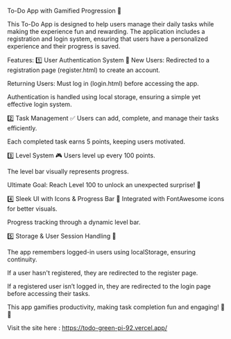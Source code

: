 To-Do App with Gamified Progression 🚀

This To-Do App is designed to help users manage their daily tasks while making the experience fun and rewarding. The application includes a registration and login system, ensuring that users have a personalized experience and their progress is saved.

Features:
1️⃣ User Authentication System 🔐
New Users: Redirected to a registration page (register.html) to create an account.

Returning Users: Must log in (login.html) before accessing the app.

Authentication is handled using local storage, ensuring a simple yet effective login system.

2️⃣ Task Management ✅
Users can add, complete, and manage their tasks efficiently.

Each completed task earns 5 points, keeping users motivated.

3️⃣ Level System 🎮
Users level up every 100 points.

The level bar visually represents progress.

Ultimate Goal: Reach Level 100 to unlock an unexpected surprise! 🎁

4️⃣ Sleek UI with Icons & Progress Bar 🎨
Integrated with FontAwesome icons for better visuals.

Progress tracking through a dynamic level bar.

5️⃣ Storage & User Session Handling 📂

The app remembers logged-in users using localStorage, ensuring continuity.

If a user hasn't registered, they are redirected to the register page.

If a registered user isn’t logged in, they are redirected to the login page before accessing their tasks.

This app gamifies productivity, making task completion fun and engaging! 🎯🔥

Visit the site here : https://todo-green-pi-92.vercel.app/



